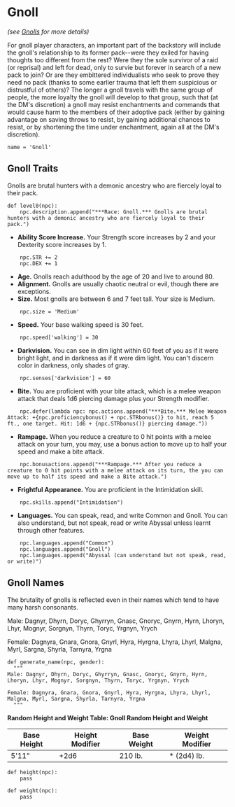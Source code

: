 # Gnoll
*(see [Gnolls](../Creatures/Gnolls.md) for more details)*

For gnoll player characters, an important part of the backstory will include the gnoll's relationship to its former pack--were they exiled for having thoughts too different from the rest? Were they the sole survivor of a raid (or reprisal) and left for dead, only to survie but forever in search of a new pack to join? Or are they embittered individualists who seek to prove they need no pack (thanks to some earlier trauma that left them suspicious or distrustful of others)? The longer a gnoll travels with the same group of people, the more loyalty the gnoll will develop to that group, such that (at the DM's discretion) a gnoll may resist enchantments and commands that would cause harm to the members of their adoptive pack (either by gaining advantage on saving throws to resist, by gaining additional chances to resist, or by shortening the time under enchantment, again all at the DM's discretion).

```
name = 'Gnoll'
```

## Gnoll Traits
Gnolls are brutal hunters with a demonic ancestry who are fiercely loyal to their pack.

```
def level0(npc):
    npc.description.append("***Race: Gnoll.*** Gnolls are brutal hunters with a demonic ancestry who are fiercely loyal to their pack.")
```

* **Ability Score Increase.** Your Strength score increases by 2 and your Dexterity score increases by 1.

```
    npc.STR += 2
    npc.DEX += 1
```

* **Age.** Gnolls reach adulthood by the age of 20 and live to around 80.
* **Alignment.** Gnolls are usually chaotic neutral or evil, though there are exceptions.
* **Size.** Most gnolls are between 6 and 7 feet tall. Your size is Medium.

```
    npc.size = 'Medium'
```

* **Speed.** Your base walking speed is 30 feet.

```
    npc.speed['walking'] = 30
```

* **Darkvision.** You can see in dim light within 60 feet of you as if it were bright light, and in darkness as if it were dim light. You can't discern color in darkness, only shades of gray.

```
    npc.senses['darkvision'] = 60
```

* **Bite.** You are proficient with your bite attack, which is a melee weapon attack that deals 1d6 piercing damage plus your Strength modifier.

```
    npc.defer(lambda npc: npc.actions.append("***Bite.*** Melee Weapon Attack: +{npc.proficiencybonus() + npc.STRbonus()} to hit, reach 5 ft., one target. Hit: 1d6 + {npc.STRbonus()} piercing damage."))
```

* **Rampage.** When you reduce a creature to 0 hit points with a melee attack on your turn, you may, use a bonus action to move up to half your speed and make a bite attack.

```
    npc.bonusactions.append("***Rampage.*** After you reduce a creature to 0 hit points with a melee attack on its turn, the you can move up to half its speed and make a Bite attack.")
```

* **Frightful Appearance.** You are proficient in the Intimidation skill.

```
    npc.skills.append("Intimidation")
```

* **Languages.** You can speak, read, and write Common and Gnoll. You can also understand, but not speak, read or write Abyssal unless learnt through other features.

```
    npc.languages.append("Common")
    npc.languages.append("Gnoll")
    npc.languages.append("Abyssal (can understand but not speak, read, or write)")
```


## Gnoll Names
The brutality of gnolls is reflected even in their names which tend to have many harsh consonants.

Male: Dagnyr, Dhyrn, Doryc, Ghyrryn, Gnasc, Gnoryc, Gnyrn, Hyrn, Lhoryn, Lhyr, Mognyr, Sorgnyn, Thyrn, Toryc, Yrgnyn, Yrych

Female: Dagnyra, Gnara, Gnora, Gnyrl, Hyra, Hyrgna, Lhyra, Lhyrl, Malgna, Myrl, Sargna, Shyrla, Tarnyra, Yrgna

```
def generate_name(npc, gender):
  """
Male: Dagnyr, Dhyrn, Doryc, Ghyrryn, Gnasc, Gnoryc, Gnyrn, Hyrn, Lhoryn, Lhyr, Mognyr, Sorgnyn, Thyrn, Toryc, Yrgnyn, Yrych

Female: Dagnyra, Gnara, Gnora, Gnyrl, Hyra, Hyrgna, Lhyra, Lhyrl, Malgna, Myrl, Sargna, Shyrla, Tarnyra, Yrgna
  """
```

**Random Height and Weight Table: Gnoll Random Height and Weight**

Base Height | Height Modifier | Base Weight | Weight Modifier
----------- | --------------- | ----------- | ---------------
5'11" | +2d6 | 210 lb. | * (2d4) lb.

```
def height(npc):
    pass

def weight(npc):
    pass
```